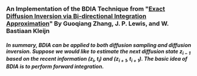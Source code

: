 ### An Implementation of the BDIA Technique from "[Exact Diffusion Inversion via Bi-directional Integration Approximation](https://arxiv.org/abs/2307.10829)" By Guoqiang Zhang, J. P. Lewis, and W. Bastiaan Kleijn

##### In summary, BDIA can be applied to both diffusion sampling and diffusion inversion. Suppose we would like to estimate the next diffusion state $`z_{i-1}`$ based on the recent information $`(z_{i},t_i)`$ and $`(z_{i+1},t_{i+1})`$.  The basic idea of BDIA is to perform forward integration.
